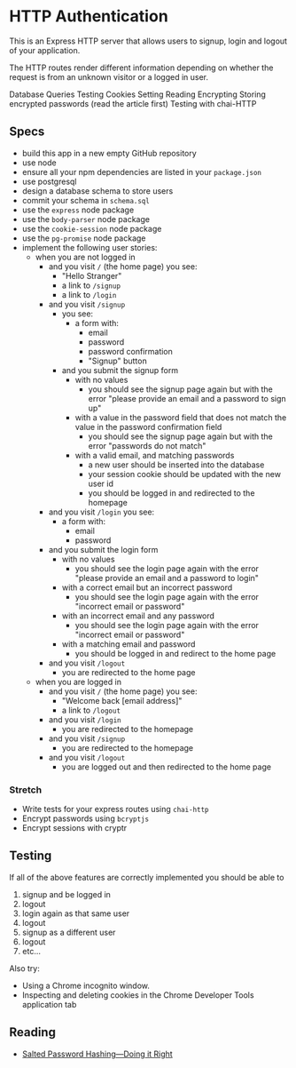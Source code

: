 # HTTP Authentication

This is an Express HTTP server that allows users to signup, login and logout of your application.

The HTTP routes render different information depending on whether the request is from an unknown visitor or a logged in user.

Database
  Queries
  Testing
Cookies
  Setting
  Reading
  Encrypting
    Storing encrypted passwords (read the article first)
Testing with chai-HTTP


## Specs
* build this app in a new empty GitHub repository
* use node
* ensure all your npm dependencies are listed in your `package.json`
* use postgresql
* design a database schema to store users
* commit your schema in `schema.sql` <!-- Did I do this right?-->
* use the `express` node package
* use the `body-parser` node package
* use the `cookie-session` node package
* use the `pg-promise` node package
* implement the following user stories:
  * when you are not logged in
    * and you visit `/` (the home page) you see:
      * "Hello Stranger"
      * a link to `/signup`
      * a link to `/login`
    * and you visit `/signup`
      * you see:
        * a form with:
          * email
          * password
          * password confirmation
          * "Signup" button
      * and you submit the signup form
        * with no values
          * you should see the signup page again but with the error "please provide
          an email and a password to sign up"
        * with a value in the password field that
          does not match the value in the password confirmation field
          * you should see the signup page again but with the error "passwords do
          not match"
        * with a valid email, and matching passwords
          * a new user should be inserted into the database
          * your session cookie should be updated with the new user id
          * you should be logged in and redirected to the homepage
    * and you visit `/login` you see:
      * a form with:
        * email
        * password
    * and you submit the login form
      * with no values
        * you should see the login page again with the error "please provide an
        email and a password to login"
      * with a correct email but an incorrect password
        * you should see the login page again with the error "incorrect email
        or password"
      * with an incorrect email and any password
        * you should see the login page again with the error "incorrect email
        or password"
      * with a matching email and password
        * you should be logged in and redirect to the home page
    * and you visit `/logout`
      * you are redirected to the home page
  * when you are logged in
    * and you visit `/` (the home page) you see:
      * "Welcome back [email address]"
      * a link to `/logout`
    * and you visit `/login`
      * you are redirected to the homepage
    * and you visit `/signup`
      * you are redirected to the homepage
    * and you visit `/logout`
      * you are logged out and then redirected to the home page

### Stretch

- Write tests for your express routes using `chai-http`
- Encrypt passwords using `bcryptjs`
- Encrypt sessions with cryptr

## Testing

If all of the above features are correctly implemented you should be able to

1. signup and be logged in
1. logout
1. login again as that same user
1. logout
1. signup as a different user
1. logout
1. etc…

Also try:

- Using a Chrome incognito window.
- Inspecting and deleting cookies in the Chrome Developer Tools application tab

## Reading

- [Salted Password Hashing—Doing it Right](https://crackstation.net/hashing-security.htm)
